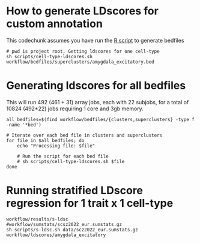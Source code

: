 
# How to generate LDscores for custom annotation
This codechunk assumes you have run the [R script](R/00.create_bedfiles.R) to generate bedfiles

```{bash}
# pwd is project root. Getting ldscores for one cell-type
sh scripts/cell-type-ldscores.sh workflow/bedfiles/superclusters/amygdala_excitatory.bed

```

# Generating ldscores for all bedfiles
This will run 492 (461 + 31) array jobs, each with 22 subjobs,
for a total of 10824 (492*22) jobs requiring 1 core and 3gb memory. 
```
all_bedfiles=$(find workflow/bedfiles/{clusters,superclusters} -type f -name '*bed')

# Iterate over each bed file in clusters and superclusters
for file in $all_bedfiles; do
    echo "Processing file: $file"
    
    # Run the script for each bed file
    # sh scripts/cell-type-ldscores.sh $file
done

```


# Running stratified LDscore regression for 1 trait x 1 cell-type


```
workflow/results/s-ldsc
#workflow/sumstats/scsz2022_eur.sumstats.gz
sh scripts/s-ldsc.sh data/scz2022_eur.sumstats.gz workflow/ldscores/amygdala_excitatory
